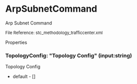 # ArpSubnetCommand

Arp Subnet Command

<font size="2">File Reference: stc_methodology_trafficcenter.xml</font>

<text>Properties</text>

### TopologyConfig: "Topology Config" (input:string)

Topology Config

* default - []
